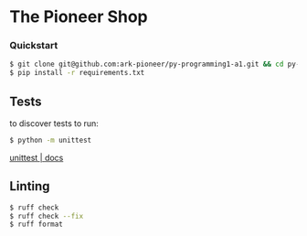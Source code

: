 # The Pioneer Shop

### Quickstart
```sh
$ git clone git@github.com:ark-pioneer/py-programming1-a1.git && cd py-programming1-a1
$ pip install -r requirements.txt
```

## Tests

to discover tests to run:
```sh
$ python -m unittest
```

[unittest | docs](https://docs.python.org/3/library/unittest.html#command-line-interface)


## Linting
```sh
$ ruff check
$ ruff check --fix
$ ruff format
```
